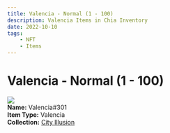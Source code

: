 ```yaml
---
title: Valencia - Normal (1 - 100)
description: Valencia Items in Chia Inventory
date: 2022-10-10
tags:
    - NFT
    - Items
---
```


# Valencia - Normal (1 - 100)
<div class="item_thumbnail">
<img loading="lazy" src="https://lxkgkkgjypi64kbmkvmca63wuye2fbqv4mfoumeixrsasr5mjecq.arweave.net/XdRlKMnD0e4oLFVYIHt2pgmihhXjCuowiLxkCUesSQU"><br/>
<div><strong>Name:</strong> Valencia#301</div>
<div><strong>Item Type:</strong> Valencia</div>
<div><strong>Collection:</strong> <a href="https://www.spacescan.io/xch/nft/collection/col1lend2dcn558km4wcwta4xnkfv3xpcmlp9kyt0m909emvfxechlyqdl5ndg">City Illusion</a></div>
</div>

